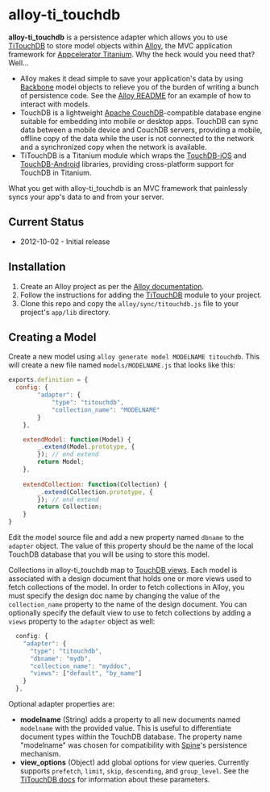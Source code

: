 alloy-ti_touchdb
================

**alloy-ti_touchdb** is a persistence adapter which allows you to use 
[TiTouchDB](https://github.com/pegli/ti_touchdb) to store model objects
within [Alloy](https://github.com/appcelerator/alloy), the MVC application
framework for [Appcelerator Titanium](http://www.appcelerator.com/platform).
Why the heck would you need that?  Well...

* Alloy makes it dead simple to save your application's data by using
  [Backbone](http://backbonejs.org/) model objects to relieve you
  of the burden of writing a bunch of persistence code.  See the
  [Alloy README](https://github.com/appcelerator/alloy/blob/master/README.md#working-with-models--collections)
  for an example of how to interact with models.
* TouchDB is a lightweight [Apache CouchDB](http://couchdb.apache.org/)-compatible
  database engine suitable for embedding into mobile or desktop apps.
  TouchDB can sync data between a mobile device and CouchDB servers, providing
  a mobile, offline copy of the data while the user is not connected to the
  network and a synchronized copy when the network is available.
* TiTouchDB is a Titanium module which wraps the [TouchDB-iOS](http://labs.couchbase.com/TouchDB-iOS/)
  and [TouchDB-Android](https://github.com/couchbaselabs/TouchDB-Android)
  libraries, providing cross-platform support for TouchDB in Titanium.

What you get with alloy-ti_touchdb is an MVC framework that painlessly syncs
your app's data to and from your server.

Current Status
--------------

* 2012-10-02 - Initial release

Installation
------------

1. Create an Alloy project as per the [Alloy documentation](https://github.com/appcelerator/alloy/blob/master/README.md).
1. Follow the instructions for adding the [TiTouchDB](https://github.com/pegli/ti_touchdb/wiki) module to your project.
1. Clone this repo and copy the `alloy/sync/titouchdb.js` file to your project's `app/lib` directory.

Creating a Model
----------------

Create a new model using `alloy generate model MODELNAME titouchdb`.  This will create a new file named
`models/MODELNAME.js` that looks like this:

```javascript
exports.definition = {
  config: {
		"adapter": {
			"type": "titouchdb",
			"collection_name": "MODELNAME"
		}
	},		

	extendModel: function(Model) {		
		_.extend(Model.prototype, {
		}); // end extend
		return Model;
	},
	
	extendCollection: function(Collection) {		
		_.extend(Collection.prototype, {
		}); // end extend
		return Collection;
	}
}
```

Edit the model source file and add a new property named `dbname` to the `adapter` object.  The
value of this property should be the name of the local TouchDB database that you will be using
to store this model.

Collections in alloy-ti_touchdb map to [TouchDB views](http://guide.couchdb.org/draft/views.html).
Each model is associated with a design document that holds one or more views used to fetch collections
of the model.  In order to fetch collections in Alloy, you must specify the design doc name by changing
the value of the `collection_name` property to the name of the design document.  You can optionally
specify the default view to use to fetch collections by adding a `views` property to the `adapter`
object as well:

```javascript
  config: {
    "adapter": {
      "type": "titouchdb",
      "dbname": "mydb",
      "collection_name": "myddoc",
      "views": ["default", "by_name"]
    }
  },
```

Optional adapter properties are:

* **modelname** (String)  adds a property to all new documents named `modelname` with the provided
  value.  This is useful to differentiate document types within the TouchDB database.  The property
  name "modelname" was chosen for compatibility with [Spine](http://spinejs.com/)'s persistence mechanism.
* **view_options** (Object) add global options for view queries.  Currently supports `prefetch`, `limit`, 
  `skip`, `descending`, and `group_level`.  See the [TiTouchDB docs](https://github.com/pegli/ti_touchdb/blob/master/mobile/noarch/documentation/index.md)
  for information about these parameters.


